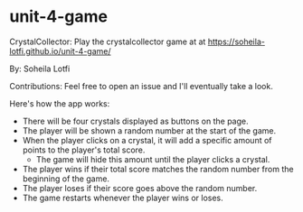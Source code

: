 # unit-4-game

CrystalCollector:
Play the crystalcollector game at at https://soheila-lotfi.github.io/unit-4-game/

By:
Soheila Lotfi

Contributions:
Feel free to open an issue and I'll eventually take a look.


Here's how the app works:

   * There will be four crystals displayed as buttons on the page.
   * The player will be shown a random number at the start of the game.
   * When the player clicks on a crystal, it will add a specific amount of points to the player's total score. 
     * The game will hide this amount until the player clicks a crystal.
   * The player wins if their total score matches the random number from the beginning of the game.
   * The player loses if their score goes above the random number.
   * The game restarts whenever the player wins or loses.
     


	


